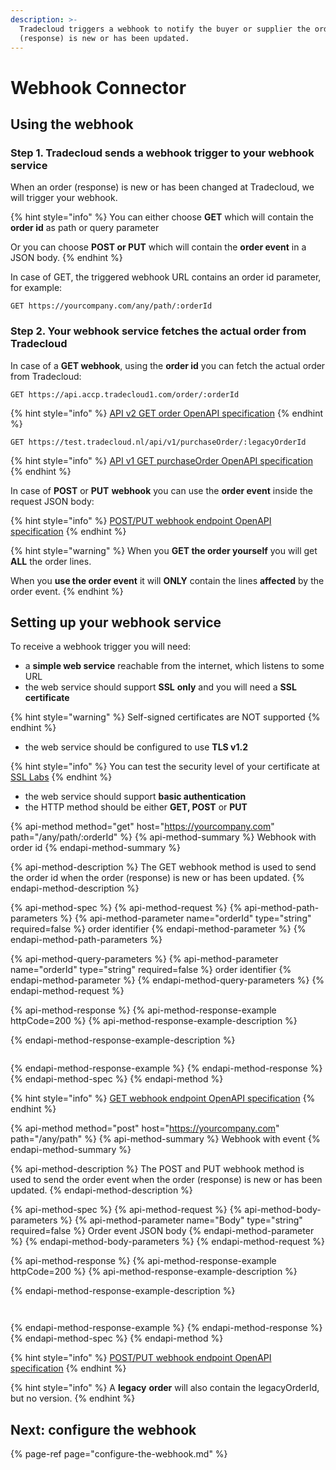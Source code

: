 ```yaml
---
description: >-
  Tradecloud triggers a webhook to notify the buyer or supplier the order
  (response) is new or has been updated.
---
```


# Webhook Connector

## Using the webhook

### Step 1. Tradecloud sends a webhook trigger to your webhook service

When an order \(response\) is new or has been changed at Tradecloud, we will trigger your webhook.

{% hint style="info" %}
You can either choose **GET** which will contain the **order id** as path or query parameter

Or you can choose **POST or PUT** which will contain the **order event** in a JSON body.
{% endhint %}

In case of GET,  the triggered webhook URL contains an order id parameter, for example:

```text
GET https://yourcompany.com/any/path/:orderId
```

### Step 2. Your webhook service fetches the actual order from Tradecloud

In case of a **GET webhook**, using the **order id** you can fetch the actual order from Tradecloud:

```text
GET https://api.accp.tradecloud1.com/order/:orderId
```

{% hint style="info" %}
[API v2 GET order OpenAPI specification](https://swagger-ui.accp.tradecloud1.com/?url=https://api.accp.tradecloud1.com/v2/order/specs.yaml#/order/getOrderByIdRoute)
{% endhint %}

```text
GET https://test.tradecloud.nl/api/v1/purchaseOrder/:legacyOrderId
```

{% hint style="info" %}
[API v1 GET purchaseOrder OpenAPI specification](https://test.tradecloud.nl/api/v1/docs#!/Purchase_order_API/getOrder)
{% endhint %}

In case of **POST** or **PUT** **webhook** you can use the **order event** inside the request JSON body:

{% hint style="info" %}
[POST/PUT webhook endpoint OpenAPI specification](https://swagger-ui.accp.tradecloud1.com/?url=https://api.accp.tradecloud1.com/v2/order-webhook-client/specs.yaml#/order-webhook%20endpoints/webhookPost)
{% endhint %}

{% hint style="warning" %}
When you **GET the order yourself** you will get **ALL** the order lines. 

When you **use the order event** it will **ONLY** contain the lines **affected** by the order event.
{% endhint %}

## Setting up your webhook service

To receive a webhook trigger you will need:

* a **simple web service** reachable from the internet, which listens to some URL
* the web service should support **SSL** **only** and you will need a **SSL certificate**

{% hint style="warning" %}
Self-signed certificates are NOT supported
{% endhint %}

* the web service should be configured to use **TLS v1.2**

{% hint style="info" %}
You can test the security level of your certificate at [SSL Labs](https://www.ssllabs.com/ssltest/)
{% endhint %}

* the web service should support **basic authentication**
* the HTTP method should be either **GET, POST** or **PUT**

{% api-method method="get" host="https://yourcompany.com" path="/any/path/:orderId" %}
{% api-method-summary %}
Webhook with order id
{% endapi-method-summary %}

{% api-method-description %}
The GET webhook method is used to send the order id when the order \(response\) is new or has been updated.
{% endapi-method-description %}

{% api-method-spec %}
{% api-method-request %}
{% api-method-path-parameters %}
{% api-method-parameter name="orderId" type="string" required=false %}
order identifier
{% endapi-method-parameter %}
{% endapi-method-path-parameters %}

{% api-method-query-parameters %}
{% api-method-parameter name="orderId" type="string" required=false %}
order identifier
{% endapi-method-parameter %}
{% endapi-method-query-parameters %}
{% endapi-method-request %}

{% api-method-response %}
{% api-method-response-example httpCode=200 %}
{% api-method-response-example-description %}

{% endapi-method-response-example-description %}

```

```
{% endapi-method-response-example %}
{% endapi-method-response %}
{% endapi-method-spec %}
{% endapi-method %}

{% hint style="info" %}
[GET webhook endpoint OpenAPI specification](https://swagger-ui.accp.tradecloud1.com/?url=https://api.accp.tradecloud1.com/v2/order-webhook-client/specs.yaml#/order-webhook%20endpoints/webhookGet)
{% endhint %}

{% api-method method="post" host="https://yourcompany.com" path="/any/path" %}
{% api-method-summary %}
Webhook with event
{% endapi-method-summary %}

{% api-method-description %}
The POST and PUT webhook method is used to send the order event when the order \(response\) is new or has been updated.
{% endapi-method-description %}

{% api-method-spec %}
{% api-method-request %}
{% api-method-body-parameters %}
{% api-method-parameter name="Body" type="string" required=false %}
Order event JSON body
{% endapi-method-parameter %}
{% endapi-method-body-parameters %}
{% endapi-method-request %}

{% api-method-response %}
{% api-method-response-example httpCode=200 %}
{% api-method-response-example-description %}

{% endapi-method-response-example-description %}

```


```
{% endapi-method-response-example %}
{% endapi-method-response %}
{% endapi-method-spec %}
{% endapi-method %}

{% hint style="info" %}
[POST/PUT webhook endpoint OpenAPI specification](https://swagger-ui.accp.tradecloud1.com/?url=https://api.accp.tradecloud1.com/v2/order-webhook-client/specs.yaml#/order-webhook%20endpoints/webhookPost)
{% endhint %}

{% hint style="info" %}
A **legacy** **order** will also contain the legacyOrderId, but no version.
{% endhint %}

## Next: configure the webhook

{% page-ref page="configure-the-webhook.md" %}





